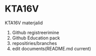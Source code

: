 # KTA16V
KTA16V materjalid

1. Github registreerimine
2. Github Education pack
3. repositiries/branches
4. edit documents(README.md current)
